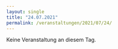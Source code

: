 ```yaml
---
layout: single
title: "24.07.2021"
permalink: /veranstaltungen/2021/07/24/
---
```


Keine Veranstaltung an diesem Tag.
